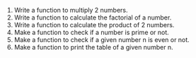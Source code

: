 1. Write a function to multiply 2 numbers.
2. Write a function to calculate the factorial of a number.
3. Write a function to calculate the product of 2 numbers.
4. Make a function to check if a number is prime or not.
5. Make a function to check if a given number n is even or not.
6. Make a function to print the table of a given number n.
